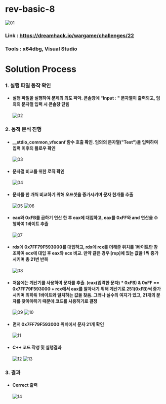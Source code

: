 # **rev-basic-8**

![01](https://github.com/idong00/ReversingStudy/blob/main/Problem5/Image/01.PNG?raw=true)
### Link : https://dreamhack.io/wargame/challenges/22
### Tools : x64dbg, Visual Studio

# **Solution Process**
### 1. 실행 파일 동작 확인
  - #### 실행 파일을 실행하여 문제의 의도 파악. 콘솔창에 "Input : " 문자열이 출력되고, 임의의 문자열 입력 시 콘솔창 닫힘
    ![02](https://github.com/idong00/ReversingStudy/blob/main/Problem5/Image/02.PNG?raw=true)

### 2. 동적 분석 진행
  - #### __stdio_common_vfscanf 함수 호출 확인. 임의의 문자열("Test")을 입력하여 입력 이후의 플로우 확인
    ![03](https://github.com/idong00/ReversingStudy/blob/main/Problem5/Image/03.PNG?raw=true)

  - #### 문자열 비교를 위한 로직 확인
    ![04](https://github.com/idong00/ReversingStudy/blob/main/Problem5/Image/04.PNG?raw=true)
    
  - #### 문자를 한 개씩 비교하기 위해 오프셋을 증가시키며 문자 한개를 추출
    ![05](https://github.com/idong00/ReversingStudy/blob/main/Problem5/Image/05.PNG?raw=true)
    ![06](https://github.com/idong00/ReversingStudy/blob/main/Problem5/Image/06.PNG?raw=true)

  - #### eax와 0xFB를 곱하기 연산 한 후 eax에 대입하고, eax를 0xFF와 and 연산을 수행하여 1바이트 추출
    ![07](https://github.com/idong00/ReversingStudy/blob/main/Problem5/Image/07.PNG?raw=true)

  - #### rdx에 0x7FF79F593000를 대입하고, rdx에 rcx를 더해준 위치를 1바이트만 참조하여 ecx에 대입 후 eax와 ecx 비교. 만약 같은 경우 [rsp]에 있는 값을 1씩 증가시키며 총 21번 반복
    ![08](https://github.com/idong00/ReversingStudy/blob/main/Problem5/Image/08.PNG?raw=true)

  - #### 처음에는 계산기를 사용하여 문자를 추출. (eax(입력한 문자) * 0xFB) & 0xFF == 0x7FF79F593000 + rcx에서 eax를 알아내기 위해 계산기로 251(0xFB)씩 증가시키며 최하위 1바이트와 일치하는 값을 찾음. 그러나 실수의 여지가 있고, 21개의 문자를 찾아야하기 때문에 코드를 사용하기로 결정
    ![09](https://github.com/idong00/ReversingStudy/blob/main/Problem5/Image/09.PNG?raw=true)
    ![10](https://github.com/idong00/ReversingStudy/blob/main/Problem5/Image/10.PNG?raw=true)
    
  - #### 먼저 0x7FF79F593000 위치에서 문자 21개 확인
    ![11](https://github.com/idong00/ReversingStudy/blob/main/Problem5/Image/11.PNG?raw=true)

  - #### C++ 코드 작성 및 실행결과
    ![12](https://github.com/idong00/ReversingStudy/blob/main/Problem5/Image/12.PNG?raw=true)
    ![13](https://github.com/idong00/ReversingStudy/blob/main/Problem5/Image/13.PNG?raw=true)
    
### 3. 결과
  - #### Correct 출력
    ![14](https://github.com/idong00/ReversingStudy/blob/main/Problem5/Image/14.PNG?raw=true)
